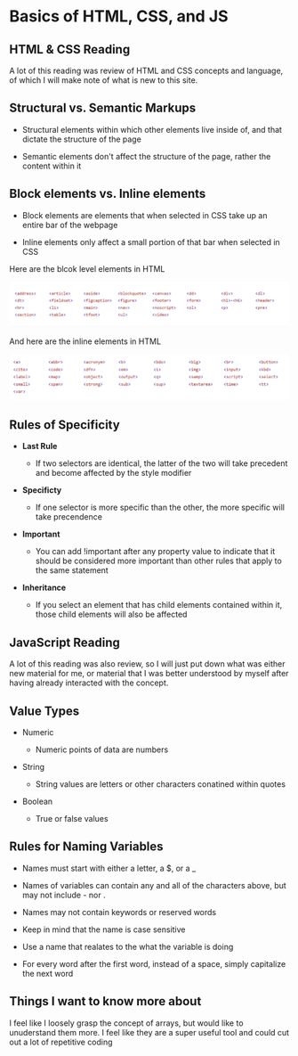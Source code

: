 # Basics of HTML, CSS, and JS

## **HTML & CSS Reading**

A lot of this reading was review of HTML and CSS concepts and language, of which I will make note of what is new to this site.

## Structural vs. Semantic Markups

* Structural elements within which other elements live inside of, and that dictate the structure of the page

* Semantic elements don't affect the structure of the page, rather the content within it

## Block elements vs. Inline elements

* Block elements are elements that when selected in CSS take up an entire bar of the webpage

* Inline elements only affect a small portion of that bar when selected in CSS

Here are the blcok level elements in HTML

![Block level elements](BlockElements.png)

And here are the inline elements in HTML

![Inline elements](InlineElements.png)

## Rules of Specificity

* **Last Rule**

  * If two selectors are identical, the latter of the two will take precedent and become affected by the style modifier
  
* **Specificty**
  * If one selector is more specific than the other, the more specific will take precendence

* **Important**
  * You can add !important after any property value to indicate that it should be considered more important than other rules that apply to the same statement

* **Inheritance**
  * If you select an element that has child elements contained within it, those child elements will also be affected

## **JavaScript Reading**

A lot of this reading was also review, so I will just put down what was either new material for me, or material that I was better understood by myself after having already interacted with the concept.

## Value Types

* Numeric
  * Numeric points of data are numbers

* String
  * String values are letters or other characters conatined within quotes

* Boolean
  * True or false values

## Rules for Naming Variables

* Names must start with either a letter, a $, or a _

* Names of variables can contain any and all of the characters above, but may not include - nor .

* Names may not contain keywords or reserved words

* Keep in mind that the name is case sensitive

* Use a name that realates to the what the variable is doing

* For every word after the first word, instead of a space, simply capitalize the next word

## Things I want to know more about

I feel like I loosely grasp the concept of arrays, but would like to unuderstand them more. I feel like they are a super useful tool and could cut out a lot of repetitive coding